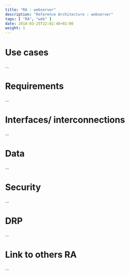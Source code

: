```yaml
---
title: "RA : webserver"
description: "Reference Architecture : webserver"
tags: [ "RA", "web" ]
date: 2018-03-25T22:02:46+02:00
weight: 1
---
```

# Use cases

...

# Requirements

...

# Interfaces/ interconnections 

...

# Data

...

# Security 

...

# DRP

...

# Link to others RA 

...